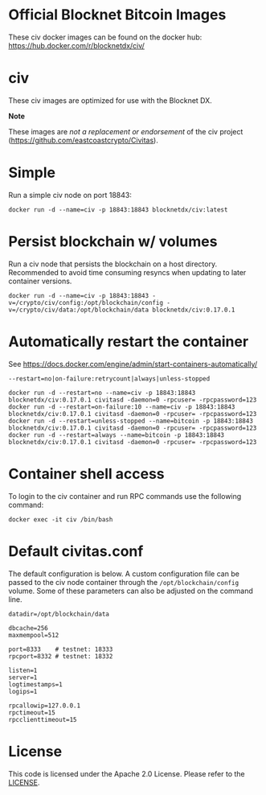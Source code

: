 Official Blocknet Bitcoin Images
=================================

These civ docker images can be found on the docker hub: https://hub.docker.com/r/blocknetdx/civ/

civ
========

These civ images are optimized for use with the Blocknet DX.

**Note**

These images are _not a replacement or endorsement_ of the civ project (https://github.com/eastcoastcrypto/Civitas).


Simple
======

Run a simple civ node on port 18843:
```
docker run -d --name=civ -p 18843:18843 blocknetdx/civ:latest
```


Persist blockchain w/ volumes
=============================

Run a civ node that persists the blockchain on a host directory. Recommended to avoid time consuming resyncs when updating to later container versions.
```
docker run -d --name=civ -p 18843:18843 -v=/crypto/civ/config:/opt/blockchain/config -v=/crypto/civ/data:/opt/blockchain/data blocknetdx/civ:0.17.0.1
```


Automatically restart the container
===================================

See https://docs.docker.com/engine/admin/start-containers-automatically/

`--restart=no|on-failure:retrycount|always|unless-stopped`

```
docker run -d --restart=no --name=civ -p 18843:18843 blocknetdx/civ:0.17.0.1 civitasd -daemon=0 -rpcuser= -rpcpassword=123
docker run -d --restart=on-failure:10 --name=civ -p 18843:18843 blocknetdx/civ:0.17.0.1 civitasd -daemon=0 -rpcuser= -rpcpassword=123
docker run -d --restart=unless-stopped --name=bitcoin -p 18843:18843 blocknetdx/civ:0.17.0.1 civitasd -daemon=0 -rpcuser= -rpcpassword=123
docker run -d --restart=always --name=bitcoin -p 18843:18843 blocknetdx/civ:0.17.0.1 civitasd -daemon=0 -rpcuser= -rpcpassword=123
```


Container shell access
======================

To login to the civ container and run RPC commands use the following command:
```
docker exec -it civ /bin/bash
```


Default civitas.conf
=====================

The default configuration is below. A custom configuration file can be passed to the civ  node container through the `/opt/blockchain/config` volume. Some of these parameters can also be adjusted on the command line.
```
datadir=/opt/blockchain/data

dbcache=256
maxmempool=512

port=8333    # testnet: 18333
rpcport=8332 # testnet: 18332

listen=1
server=1
logtimestamps=1
logips=1

rpcallowip=127.0.0.1
rpctimeout=15
rpcclienttimeout=15
```


License
=======

This code is licensed under the Apache 2.0 License. Please refer to the [LICENSE](https://github.com/BlocknetDX/dockerimages/blob/master/LICENSE).